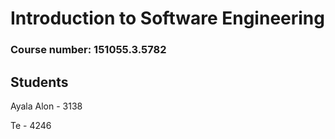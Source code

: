 # Introduction to Software Engineering
### Course number: 151055.3.5782

## Students
Ayala Alon - 3138

Te - 4246


